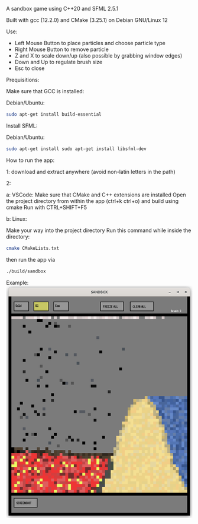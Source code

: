 A sandbox game using C++20 and SFML 2.5.1

Built with gcc (12.2.0) and CMake (3.25.1) on Debian GNU/Linux 12

Use:
- Left Mouse Button to place particles and choose particle type
- Right Mouse Button to remove particle
- Z and X to scale down/up (also possible by grabbing window edges)
- Down and Up to regulate brush size
- Esc to close

Prequisitions:

Make sure that GCC is installed:

Debian/Ubuntu:
```bash
sudo apt-get install build-essential
```

Install SFML:

Debian/Ubuntu:
```bash
sudo apt-get install sudo apt-get install libsfml-dev
```

How to run the app:

1: download and extract anywhere (avoid non-latin letters in the path)

2:

a:
VSCode:
Make sure that CMake and C++ extensions are installed
Open the project directory from within the app (ctrl+k ctrl+o) and build using cmake 
Run with CTRL+SHIFT+F5

b:
Linux:

Make your way into the project directory
Run this command while inside the directory:

```sh
cmake CMakeLists.txt
```

then run the app via 
```sh
./build/sandbox
```

Example:
![alt text](example.png)
